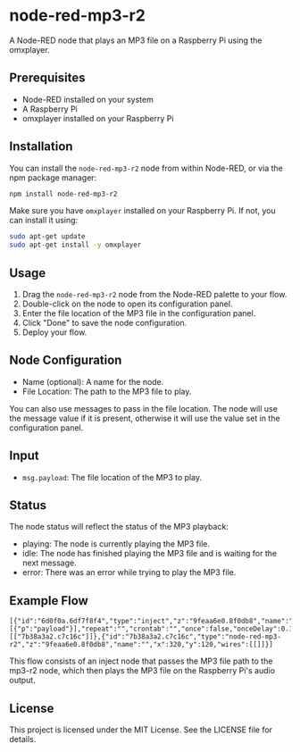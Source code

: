 # node-red-mp3-r2

A Node-RED node that plays an MP3 file on a Raspberry Pi using the omxplayer.

## Prerequisites

- Node-RED installed on your system
- A Raspberry Pi
- omxplayer installed on your Raspberry Pi

## Installation

You can install the `node-red-mp3-r2` node from within Node-RED, or via the npm package manager:

```bash
npm install node-red-mp3-r2
```

Make sure you have `omxplayer` installed on your Raspberry Pi. If not, you can install it using:

```bash
sudo apt-get update
sudo apt-get install -y omxplayer
```

## Usage

1. Drag the `node-red-mp3-r2` node from the Node-RED palette to your flow.
2. Double-click on the node to open its configuration panel.
3. Enter the file location of the MP3 file in the configuration panel.
4. Click "Done" to save the node configuration.
5. Deploy your flow.

## Node Configuration

- Name (optional): A name for the node.
- File Location: The path to the MP3 file to play.

You can also use messages to pass in the file location. The node will use the message value if it is present, otherwise it will use the value set in the configuration panel.

## Input

- `msg.payload`: The file location of the MP3 to play.

## Status

The node status will reflect the status of the MP3 playback:

- playing: The node is currently playing the MP3 file.
- idle: The node has finished playing the MP3 file and is waiting for the next message.
- error: There was an error while trying to play the MP3 file.

## Example Flow
```
[{"id":"6d0f0a.6df7f8f4","type":"inject","z":"9feaa6e0.8f0db8","name":"","props":[{"p":"payload"}],"repeat":"","crontab":"","once":false,"onceDelay":0.1,"topic":"","payload":"/path/to/your/file.mp3","payloadType":"str","x":110,"y":120,"wires":[["7b38a3a2.c7c16c"]]},{"id":"7b38a3a2.c7c16c","type":"node-red-mp3-r2","z":"9feaa6e0.8f0db8","name":"","x":320,"y":120,"wires":[[]]}]
```
This flow consists of an inject node that passes the MP3 file path to the mp3-r2 node, which then plays the MP3 file on the Raspberry Pi's audio output.

## License

This project is licensed under the MIT License. See the LICENSE file for details.
